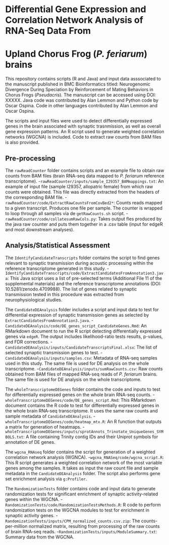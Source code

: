 # Differential Gene Expression and Correlation Network Analysis of RNA-Seq Data From
# Upland Chorus Frog (*P. feriarum*) brains 

This repository contains scripts (R and Java) and input data asssociated to the manuscript
published in BMC Bioinformatics titled: Neurogenomic Divergence During Speciation by
Reinforcement of Mating Behaviors in Chorus Frogs (*Pseudacris*). The manuscript can be
accessed using DOI: XXXXX. Java code was contributed by Alan Lemmon and Python code by
Oscar Ospina. Code in other languages contributed by Alan Lemmon and Oscar Ospina.

The scripts and input files were used to detect differentially expressed genes in the
brain associated with synaptic trasnmission, as well as overall gene expression patterns.
An R script used to generate weighted correlation networks (WGCNA) is included. Code to
extract raw counts from BAM files is also provided.

## Pre-processing
The `rawReadCounter` folder contains scripts and an example file to obtain raw counts from 
BAM files (brain RNA-seq data mapped to *P. feriarum* reference transcriptome).
-`rawReadCounter/inputs/sample_I29357_BAMmappings.txt`: An example of input file (sample I29357,
allopatric female) from which raw counts were obtained. This file was directly extracted from
the headers of the corresponding BAM file.
-`rawReadCounter/code/ExtractRawCountsFromCovBed2*`: Counts reads mapped to a given transcript. Produces 
one file per sample. The counter is wrapped to loop through all samples via de `getRawCounts.sh`
script.
-`rawReadCounter/code/collatesumRawCols.py`: Takes output fles produced by the java raw counter and puts them
together in a .csv table (input for edgeR and most downstream analyses).

## Analysis/Statistical Assessment
The `IdentifyCandidateTranscripts` folder contains the script to find genes relevant to synaptic 
transmission during acoustic processing within the reference transcriptome generated in this study. 
-`IdentifyCandidateTranscripts/code/ExtractCandidatesFromAnnotation3.java`: This Java script 
uses a list of pre-selected terms (Additional File 11 of the supplemental materials) and the 
reference transcriptome annotations (DOI: 10.5281/zenodo.4709988). The list of genes related to 
synaptic transmission tested in this procedure was extracted from neurophysiological studies.

The `CandidateDEAnalysis` folder includes a script and input data to test for differential
expression of synaptic transmission genes as selected by `ExtractCandidatesFromAnnotation3.java`.
-`CandidateDEAnalysis/code/DE_genes_script_CandidateGenes.Rmd`: An RMarkdown document to run
the R script detecting differentially expressed genes via `edgeR`. The output includes
likelihood-ratio tests results, p-values, and FDR corrections.
-`CandidateDEAnalysis/inputs/CandidateTranscriptsFinal.xlsx`: The list of selected synaptic
transmission genes to test.
-`CandidateDEAnalysis/inputs/samples.csv`: Metadata of RNA-seq samples used in this study. The
same file is used for DE analysis on the whole transcriptome.
-`CandidateDEAnalysis/inputs/sumRawCounts.csv`: Raw counts obtained from BAM files of mapped
RNA-seq reads of *P. feriarum* brains. The same file is used for DE analysis on the whole 
transcriptome.

The `wholeTranscriptomeDEGenes` folder contains the code and inputs to test for differentially
expressed genes on the whole brain RNA-seq counts.
-`wholeTranscriptomeDEGenes/code/DE_genes_script.Rmd`: This RMarkdown document contains the
R code to test for differentially expressed genes in the whole brain RNA-seq transcriptome.
It uses the same raw counts and sample metadata of `CandidateDEAnalysis`.
-`wholeTranscriptomeDEGenes/code/heatmap_mtx.R`: An R function that outputs a matrix for
generation of heatmaps.
-`wholeTranscriptomeDEGenes/inputs/sprotAnnots_Trinotate_UniqueGenes_SYMBOLS.txt`: A file
containing Trinity contig IDs and their Uniprot symbols for annotation of DE genes.

The `wgcna_RNAseq` folder contains the script for generation of a weighted correlation 
network analysis (WGNCA).
-`wgcna_RNASeq/code/wgcna_script.R`: This R script generates a weighted correlation network
of the most variable genes among the samples. It takes as input the raw count file and sample
metadata in the `CandidateDEAnalysis` folder. The script also performs gene set enrichment
analysis via `g:Profiler`.

The `RandomizationTests` folder contains code and input data to generate randomization tests
for significant enrichment of synaptic activity-related genes within the WGCNA.
-`RandomizationTests/code/RandomizationTestsMethods.R`: R code to perform randomization tests on 
the WGCNA modules to test for enrichment in synaptic activity genes.
-`RandomizationTests/inputs/CPM_normalized_counts.csv.zip`: The counts-per-million normalized
matrix, resulting from processing of the raw counts of brain RNA-seq reads.
-`RandomizationTests/inputs/ModuleSummary.txt`: Summary data from the WGCNA.

